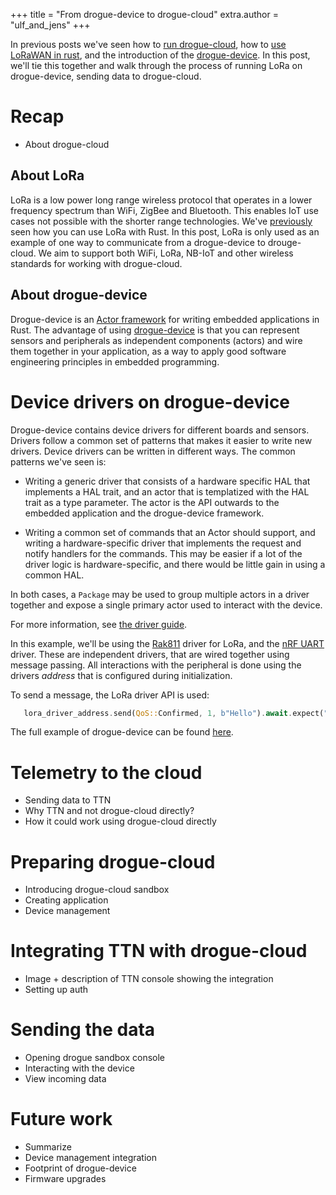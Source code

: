 +++
title = "From drogue-device to drogue-cloud"
extra.author = "ulf_and_jens"
+++

In previous posts we've seen how to [run drogue-cloud](https://blog.drogue.io/the-cloud-side-of-things/), how to [use LoRaWAN in rust](https://blog.drogue.io/rust-and-lora/), and the introduction of the [drogue-device](https://blog.drogue.io/introducing-drogue-device/). In this post, we'll tie this together and walk through the process of running LoRa on drogue-device, sending data to drogue-cloud. 

<!-- more -->

# Recap

* About drogue-cloud

## About LoRa

LoRa is a low power long range wireless protocol that operates in a lower frequency spectrum than WiFi, ZigBee and Bluetooth. This enables IoT use cases not possible with the shorter range technologies. We've [previously](https://blog.drogue.io/rust-and-lora/) seen how you can use LoRa with Rust. In this post, LoRa is only used as an example of one way to communicate from a drogue-device to drouge-cloud. We aim to support both WiFi, LoRa, NB-IoT and other wireless standards for working with drogue-cloud.

## About drogue-device

Drogue-device is an [Actor framework](https://en.wikipedia.org/wiki/Actor_model) for writing embedded applications in Rust. The advantage of using [drogue-device](https://github.com/drogue-iot/drogue-device) is that you can represent sensors and peripherals as independent components (actors) and wire them together in your application, as a way to apply good software engineering principles in embedded programming.

# Device drivers on drogue-device

Drogue-device contains device drivers for different boards and sensors. Drivers follow a common set of patterns that makes it easier to write new drivers. Device drivers can be written in different ways. The common patterns we've seen is:

* Writing a generic driver that consists of a hardware specific HAL that implements a HAL trait, and an actor that is templatized with the HAL trait as a type parameter. The actor is the API outwards to the embedded application and the drogue-device framework. 

* Writing a common set of commands that an Actor should support, and writing a hardware-specific driver that implements the request and notify handlers for the commands. This may be easier if a lot of the driver logic is hardware-specific, and there would be little gain in using a common HAL.

In both cases, a `Package` may be used to group multiple actors in a driver together and expose a single primary actor used to interact with the device.

For more information, see [the driver guide](https://github.com/drogue-iot/drogue-device/blob/master/DRIVERS.md).

In this example, we'll be using the [Rak811]() driver for LoRa, and the [nRF UART]() driver. These are independent drivers, that are wired together using message passing. All interactions with the peripheral is done using the drivers _address_ that is configured during initialization.

To send a message, the LoRa driver API is used:

```rust
   lora_driver_address.send(QoS::Confirmed, 1, b"Hello").await.expect("Error sending data");
```

The full example of drogue-device can be found [here](https://github.com/drogue-iot/drogue-device/tree/master/examples/nrf/microbit-rak811).


# Telemetry to the cloud

* Sending data to TTN
* Why TTN and not drogue-cloud directly?
* How it could work using drogue-cloud directly

# Preparing drogue-cloud

* Introducing drogue-cloud sandbox
* Creating application
* Device management

# Integrating TTN with drogue-cloud

* Image + description of TTN console showing the integration
* Setting up auth

# Sending the data

* Opening drogue sandbox console
* Interacting with the device
* View incoming data

# Future work

* Summarize
* Device management integration
* Footprint of drogue-device
* Firmware upgrades
